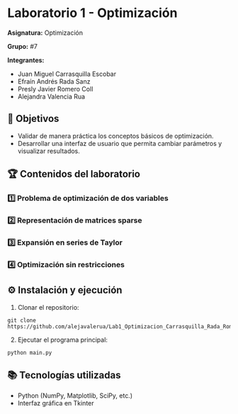 # Laboratorio 1 - Optimización
**Asignatura:** Optimización

**Grupo:** #7

**Integrantes:**
+ Juan Miguel Carrasquilla Escobar
+ Efraín Andrés Rada Sanz
+ Presly Javier Romero Coll
+ Alejandra Valencia Rua

## 📌 Objetivos
+ Validar de manera práctica los conceptos básicos de optimización.
+ Desarrollar una interfaz de usuario que permita cambiar parámetros y visualizar resultados.

## 🏆 Contenidos del laboratorio
### 1️⃣ Problema de optimización de dos variables
### 2️⃣ Representación de matrices sparse
### 3️⃣ Expansión en series de Taylor
### 4️⃣ Optimización sin restricciones

## ⚙️ Instalación y ejecución
1. Clonar el repositorio:
```
git clone https://github.com/alejavalerua/Lab1_Optimizacion_Carrasquilla_Rada_Romero_Valencia.git
```
2. Ejecutar el programa principal:
```
python main.py
```

## 📚 Tecnologías utilizadas
+ Python (NumPy, Matplotlib, SciPy, etc.)
+ Interfaz gráfica en Tkinter
